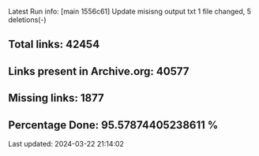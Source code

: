 Latest Run info: 
[main 1556c61] Update misisng output txt
 1 file changed, 5 deletions(-)

## Total links: 42454

## Links present in Archive.org: 40577

## Missing links: 1877

## Percentage Done: 95.57874405238611 %


Last updated: 2024-03-22 21:14:02
